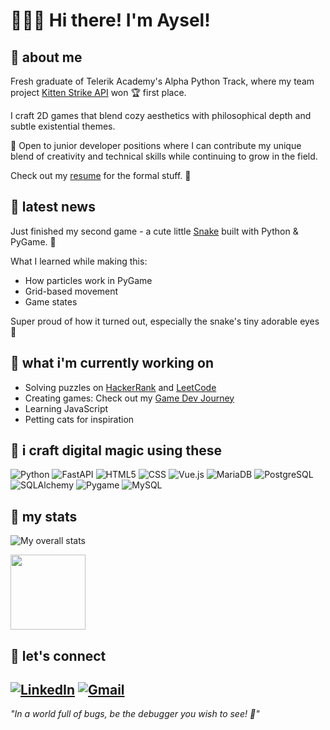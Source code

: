 # 👩🏻‍💻 Hi there! I'm Aysel!

## 🐾 about me
Fresh graduate of Telerik Academy's Alpha Python Track, where my team project [Kitten Strike API](https://github.com/Alpha63-Match-Score/Match_Score) won 🏆 first place.

I craft 2D games that blend cozy aesthetics with philosophical depth and subtle existential themes.

🚀 Open to junior developer positions where I can contribute my unique blend of creativity and technical skills while continuing to grow in the field.

Check out my [resume](https://github.com/aysieelf/aysieelf/blob/main/AyselKaradayiResume.pdf) for the formal stuff. 📝

## 🐾 latest news
Just finished my second game - a cute little [Snake](https://github.com/aysieelf/Snake) built with Python & PyGame. 🐍

What I learned while making this:
- How particles work in PyGame 
- Grid-based movement
- Game states 

Super proud of how it turned out, especially the snake's tiny adorable eyes 👀 

## 🐾 what i'm currently working on
- Solving puzzles on [HackerRank](https://github.com/aysieelf/HackerRank-Solutions) and [LeetCode](https://github.com/aysieelf/LeetCode-Solutions)
- Creating games: Check out my [Game Dev Journey](https://github.com/aysieelf/Game-Dev-Journey)
- Learning JavaScript
- Petting cats for inspiration

## 🌈 i craft digital magic using these
![Python](https://img.shields.io/badge/Python-3776AB?style=for-the-badge&logo=python&logoColor=white)
![FastAPI](https://img.shields.io/badge/FastAPI-009688?style=for-the-badge&logo=fastapi&logoColor=white)
![HTML5](https://img.shields.io/badge/HTML5-E34F26?style=for-the-badge&logo=html5&logoColor=white)
![CSS](https://img.shields.io/badge/CSS-1572B6?style=for-the-badge&logo=css3&logoColor=white)
![Vue.js](https://img.shields.io/badge/Vue.js-4FC08D?style=for-the-badge&logo=vue.js&logoColor=white)
![MariaDB](https://img.shields.io/badge/MariaDB-003545?style=for-the-badge&logo=mariadb&logoColor=white)
![PostgreSQL](https://img.shields.io/badge/PostgreSQL-316192?style=for-the-badge&logo=postgresql&logoColor=white)
![SQLAlchemy](https://img.shields.io/badge/SQLAlchemy-D71F00?style=for-the-badge&logo=sqlalchemy&logoColor=white)
![Pygame](https://img.shields.io/badge/Pygame-2C2D72?style=for-the-badge&logo=python&logoColor=white)
![MySQL](https://img.shields.io/badge/MySQL-4479A1?style=for-the-badge&logo=mysql&logoColor=white)

## 🐾 my stats
![My overall stats](https://github-readme-streak-stats.herokuapp.com/?user=aysieelf&theme=radical)

<img height="120" src="https://github-readme-stats.vercel.app/api/top-langs/?username=aysieelf&layout=compact&theme=radical&card_width=300"/>



## 🐾 let's connect

[![LinkedIn](https://img.shields.io/badge/linkedin-%230077B5.svg?style=for-the-badge&logo=linkedin&logoColor=white)](https://www.linkedin.com/in/aysieelf/)
[![Gmail](https://img.shields.io/badge/Gmail-D14836?style=for-the-badge&logo=gmail&logoColor=white)](mailto:aysie.elf@gmail.com)
---
*"In a world full of bugs, be the debugger you wish to see! 🐝"*
